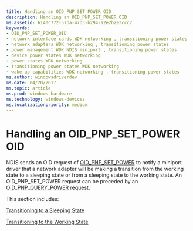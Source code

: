 ```yaml
---
title: Handling an OID_PNP_SET_POWER OID
description: Handling an OID_PNP_SET_POWER OID
ms.assetid: 6140c772-57ba-47d3-b294-a2e2b2e3ccc7
keywords:
- OID_PNP_SET_POWER_OID
- network interface cards WDK networking , transitioning power states
- network adapters WDK networking , transitioning power states
- power management WDK NDIS miniport , transitioning power states
- device power states WDK networking
- power states WDK networking
- transitioning power states WDK networking
- wake-up capabilities WDK networking , transitioning power states
ms.author: windowsdriverdev
ms.date: 04/20/2017
ms.topic: article
ms.prod: windows-hardware
ms.technology: windows-devices
ms.localizationpriority: medium
---
```


# Handling an OID\_PNP\_SET\_POWER OID





NDIS sends an OID request of [OID\_PNP\_SET\_POWER](https://msdn.microsoft.com/library/windows/hardware/ff569780) to notify a miniport driver that a network adapter will be making a transition from the working state to a sleeping state or from a sleeping state to the working state. An OID\_PNP\_SET\_POWER request can be preceded by an [OID\_PNP\_QUERY\_POWER](https://msdn.microsoft.com/library/windows/hardware/ff569778) request.

This section includes:

[Transitioning to a Sleeping State](transitioning-to-a-sleeping-state.md)

[Transitioning to the Working State](transitioning-to-the-working-state.md)

 

 





